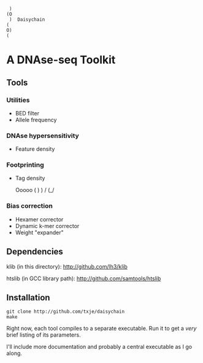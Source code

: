 
     )
    (O
     )  Daisychain
    (
    O)
    (

A DNAse-seq Toolkit
===================


Tools
-----

### Utilities
-  BED filter
-  Allele frequency

### DNAse hypersensitivity
-  Feature density

### Footprinting
-  Tag density

    Ooooo
    (   )
     ) /
    (_/

### Bias correction
-  Hexamer corrector
-  Dynamic k-mer corrector
-  Weight "expander"


Dependencies
------------
klib (in this directory): http://github.com/lh3/klib

htslib (in GCC library path): http://github.com/samtools/htslib


Installation
------------

    git clone http://github.com/txje/daisychain
    make

Right now, each tool compiles to a separate executable. Run it to get a *very* brief listing of its parameters.

I'll include more documentation and probably a central executable as I go along.
